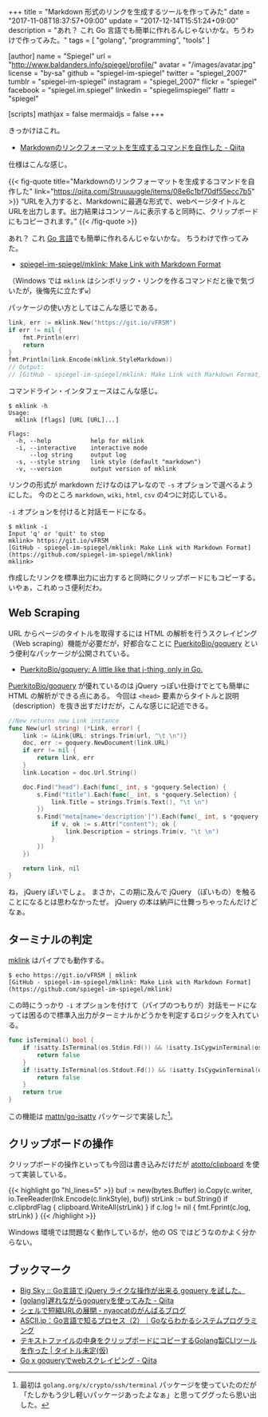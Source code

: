 +++
title = "Markdown 形式のリンクを生成するツールを作ってみた"
date =  "2017-11-08T18:37:57+09:00"
update = "2017-12-14T15:51:24+09:00"
description = "あれ？ これ Go 言語でも簡単に作れるんじゃないかな。ちうわけで作ってみた。"
tags        = [ "golang", "programming", "tools" ]

[author]
  name      = "Spiegel"
  url       = "http://www.baldanders.info/spiegel/profile/"
  avatar    = "/images/avatar.jpg"
  license   = "by-sa"
  github    = "spiegel-im-spiegel"
  twitter   = "spiegel_2007"
  tumblr    = "spiegel-im-spiegel"
  instagram = "spiegel_2007"
  flickr    = "spiegel"
  facebook  = "spiegel.im.spiegel"
  linkedin  = "spiegelimspiegel"
  flattr    = "spiegel"

[scripts]
  mathjax = false
  mermaidjs = false
+++

きっかけはこれ。

- [Markdownのリンクフォーマットを生成するコマンドを自作した - Qiita](https://qiita.com/Struuuuggle/items/08e6c1bf70df55ecc7b5)

仕様はこんな感じ。

{{< fig-quote title="Markdownのリンクフォーマットを生成するコマンドを自作した" link="https://qiita.com/Struuuuggle/items/08e6c1bf70df55ecc7b5" >}}
<q>URLを入力すると、Markdownに最適な形式で、webページタイトルとURLを出力します。出力結果はコンソールに表示すると同時に、クリップボードにもコピーされます。</q>
{{< /fig-quote >}}

あれ？ これ [Go 言語]でも簡単に作れるんじゃないかな。
ちうわけで作ってみた。

- [spiegel-im-spiegel/mklink: Make Link with Markdown Format](https://github.com/spiegel-im-spiegel/mklink)

（Windows では `mklink` はシンボリック・リンクを作るコマンドだと後で気づいたが，後悔先に立たず`w`）

パッケージの使い方としてはこんな感じである。

```go
link, err := mklink.New("https://git.io/vFR5M")
if err != nil {
    fmt.Println(err)
    return
}
fmt.Println(link.Encode(mklink.StyleMarkdown))
// Output:
// [GitHub - spiegel-im-spiegel/mklink: Make Link with Markdown Format](https://github.com/spiegel-im-spiegel/mklink)
```

コマンドライン・インタフェースはこんな感じ。

```text
$ mklink -h
Usage:
  mklink [flags] [URL [URL]...]

Flags:
  -h, --help           help for mklink
  -i, --interactive    interactive mode
      --log string     output log
  -s, --style string   link style (default "markdown")
  -v, --version        output version of mklink
```

リンクの形式が markdown だけなのはアレなので `-s` オプションで選べるようにした。
今のところ `markdown`, `wiki`, `html`, `csv` の4つに対応している。

`-i` オプションを付けると対話モードになる。

```text
$ mklink -i
Input 'q' or 'quit' to stop
mklink> https://git.io/vFR5M
[GitHub - spiegel-im-spiegel/mklink: Make Link with Markdown Format](https://github.com/spiegel-im-spiegel/mklink)
mklink>
```

作成したリンクを標準出力に出力すると同時にクリップボードにもコピーする。
いやぁ，これめっさ便利だわ。

## Web Scraping

URL からページのタイトルを取得するには HTML の解析を行うスクレイピング（Web scraping）機能が必要だが，好都合なことに [PuerkitoBio/goquery] という便利なパッケージが公開されている。

- [PuerkitoBio/goquery: A little like that j-thing, only in Go.](https://github.com/PuerkitoBio/goquery)

[PuerkitoBio/goquery] が優れているのは jQuery っぽい仕掛けでとても簡単に HTML の解析ができる点にある。
今回は `<head>` 要素からタイトルと説明（description）を抜き出すだけだが，こんな感じに記述できる。

```go
//New returns new Link instance
func New(url string) (*Link, error) {
    link := &Link{URL: strings.Trim(url, "\t \n")}
    doc, err := goquery.NewDocument(link.URL)
    if err != nil {
        return link, err
    }
    link.Location = doc.Url.String()

    doc.Find("head").Each(func(_ int, s *goquery.Selection) {
        s.Find("title").Each(func(_ int, s *goquery.Selection) {
            link.Title = strings.Trim(s.Text(), "\t \n")
        })
        s.Find("meta[name='description']").Each(func(_ int, s *goquery.Selection) {
            if v, ok := s.Attr("content"); ok {
                link.Description = strings.Trim(v, "\t \n")
            }
        })
    })

    return link, nil
}
```

ね， jQuery ぽいでしょ。
まさか，この期に及んで jQuery （ぽいもの）を触ることになるとは思わなかったぜ。
jQuery の本は納戸に仕舞っちゃったんだけどなぁ。

## ターミナルの判定

[mklink] はパイプでも動作する。

```text
$ echo https://git.io/vFR5M | mklink
[GitHub - spiegel-im-spiegel/mklink: Make Link with Markdown Format](https://github.com/spiegel-im-spiegel/mklink)
```

この時にうっかり `-i` オプションを付けて（パイプのつもりが）対話モードになっては困るので標準入出力がターミナルかどうかを判定するロジックを入れている。

```go
func isTerminal() bool {
    if !isatty.IsTerminal(os.Stdin.Fd()) && !isatty.IsCygwinTerminal(os.Stdin.Fd()) {
        return false
    }
    if !isatty.IsTerminal(os.Stdout.Fd()) && !isatty.IsCygwinTerminal(os.Stdout.Fd()) {
        return false
    }
    return true
}
```

この機能は [mattn/go-isatty] パッケージで実装した[^ssh1]。

[^ssh1]: 最初は `golang.org/x/crypto/ssh/terminal` パッケージを使っていたのだが「たしかもう少し軽いパッケージあったよなぁ」と思ってググったら思い出した。

## クリップボードの操作

クリップボードの操作といっても今回は書き込みだけだが [atotto/clipboard] を使って実装している。

{{< highlight go "hl_lines=5" >}}
buf := new(bytes.Buffer)
io.Copy(c.writer, io.TeeReader(lnk.Encode(c.linkStyle), buf))
strLink := buf.String()
if c.clipbrdFlag {
    clipboard.WriteAll(strLink)
}
if c.log != nil {
    fmt.Fprint(c.log, strLink)
}
{{< /highlight >}}

Windows 環境では問題なく動作しているが，他の OS ではどうなのかよく分からない。

## ブックマーク

- [Big Sky :: Go言語で jQuery ライクな操作が出来る goquery を試した。](https://mattn.kaoriya.net/software/lang/go/20120914184828.htm)
- [[golang]遅れながらgoqueryを使ってみた - Qiita](https://qiita.com/pokochi/items/042e91a2e724c336d02d)
- [シェルで短縮URLの展開 - nyaocatのがんばるブログ](http://nyaocat.hatenablog.jp/entry/2012/12/10/235259)
- [ASCII.jp：Go言語で知るプロセス（2）｜Goならわかるシステムプログラミング](http://ascii.jp/elem/000/001/459/1459279/)
- [テキストファイルの中身をクリップボードにコピーするGolang製CLIツールを作った | タイトル未定(仮)](https://kogai.github.io/2016/08/25/create-golip/)
- [Go x goqueryでwebスクレイピング - Qiita](https://qiita.com/akif999/items/2d6428c2377e020ce904)

[Go 言語]: https://golang.org/ "The Go Programming Language"
[mklink]: https://github.com/spiegel-im-spiegel/mklink "spiegel-im-spiegel/mklink: Make Link with Markdown Format"
[PuerkitoBio/goquery]: https://github.com/PuerkitoBio/goquery "PuerkitoBio/goquery: A little like that j-thing, only in Go."
[mattn/go-isatty]: https://github.com/mattn/go-isatty
[atotto/clipboard]: https://github.com/atotto/clipboard "atotto/clipboard: clipboard for golang"
